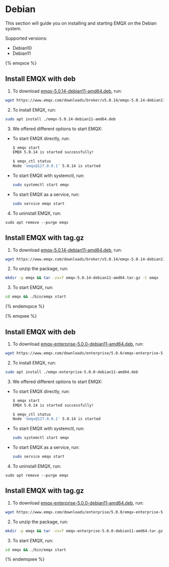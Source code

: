 # Debian

This section will guide you on installing and starting EMQX on the Debian system.

Supported versions: 

- Debian10
- Debian11

{% emqxce %}

## Install EMQX with deb

1. To download [emqx-5.0.14-debian11-amd64.deb](https://www.emqx.com/downloads/broker/v5.0.14/emqx-5.0.14-debian11-amd64.deb), run:

```bash
wget https://www.emqx.com/downloads/broker/v5.0.14/emqx-5.0.14-debian11-amd64.deb
```

2. To install EMQX, run:

```bash
sudo apt install ./emqx-5.0.14-debian11-amd64.deb
```

3. We offered different options to start EMQX:
- To start EMQX directly, run:

  ```bash
  $ emqx start
  EMQX 5.0.14 is started successfully!
  
  $ emqx_ctl status
  Node 'emqx@127.0.0.1' 5.0.14 is started
  ```
  
- To start EMQX with systemctl, run:

  ```bash
  sudo systemctl start emqx
  ```

- To start EMQX as a service, run:

  ```bash
  sudo service emqx start
  ```

4. To uninstall EMQX, run:

  ```shell
  sudo apt remove --purge emqx
  ```

## Install EMQX with tag.gz

1. To download [emqx-5.0.14-debian11-amd64.deb](https://www.emqx.com/downloads/broker/v5.0.14/emqx-5.0.14-debian11-amd64.tar.gz), run:

```bash
wget https://www.emqx.com/downloads/broker/v5.0.14/emqx-5.0.14-debian11-amd64.tar.gz
```

2. To unzip the package, run:

```bash
mkdir -p emqx && tar -zxvf emqx-5.0.14-debian11-amd64.tar.gz -C emqx
```

3. To start EMQX, run:

```bash
cd emqx && ./bin/emqx start
```



{% endemqxce %}

{% emqxee %}

## Install EMQX with deb

1. To download [emqx-enterprise-5.0.0-debian11-amd64.deb](https://www.emqx.com/downloads/enterprise/5.0.0/emqx-enterprise-5.0.0-debian11-amd64.deb), run:

```bash
wget https://www.emqx.com/downloads/enterprise/5.0.0/emqx-enterprise-5.0.0-debian11-amd64.deb
```

2. To install EMQX, run:

```bash
sudo apt install ./emqx-enterprise-5.0.0-debian11-amd64.deb
```

3. We offered different options to start EMQX:
- To start EMQX directly, run:

  ```bash
  $ emqx start
  EMQX 5.0.14 is started successfully!
  
  $ emqx_ctl status
  Node 'emqx@127.0.0.1' 5.0.14 is started
  ```
  
- To start EMQX with systemctl, run:

  ```bash
  sudo systemctl start emqx
  ```

- To start EMQX as a service, run:

  ```bash
  sudo service emqx start
  ```

4. To uninstall EMQX, run:

  ```shell
  sudo apt remove --purge emqx
  ```

## Install EMQX with tag.gz

1. To download [emqx-enterprise-5.0.0-debian11-amd64.deb](https://www.emqx.com/downloads/enterprise/5.0.0/emqx-enterprise-5.0.0-debian11-amd64.tar.gz), run:

```bash
wget https://www.emqx.com/downloads/enterprise/5.0.0/emqx-enterprise-5.0.0-debian11-amd64.tar.gz
```

2. To unzip the package, run:

```bash
mkdir -p emqx && tar -zxvf emqx-enterprise-5.0.0-debian11-amd64.tar.gz -C emqx
```

3. To start EMQX, run:

```bash
cd emqx && ./bin/emqx start
```

{% endemqxee %}